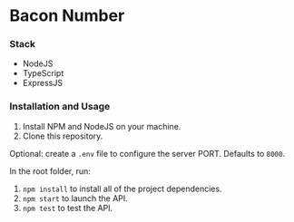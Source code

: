 # Bacon Number

### Stack

- NodeJS
- TypeScript
- ExpressJS

### Installation and Usage

1. Install NPM and NodeJS on your machine.
2. Clone this repository.

Optional: create a `.env` file to configure the server PORT. Defaults to `8000`.

In the root folder, run:

1. `npm install` to install all of the project dependencies.
2. `npm start` to launch the API.
3. `npm test` to test the API.
